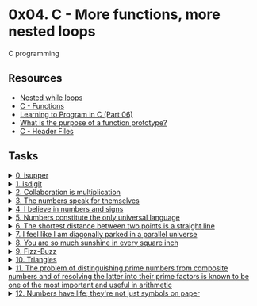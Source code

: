 # 0x04. C - More functions, more nested loops

C programming

## Resources

- [Nested while loops](https://intranet.alxswe.com/rltoken/aDRkFzUkVysnD94Dpm3w5g)
- [C - Functions](https://intranet.alxswe.com/rltoken/zf4IZeoe0yFZL2X7_nznQQ)
- [Learning to Program in C (Part 06)](https://intranet.alxswe.com/rltoken/iQ87CI4Lf41U_uRh9QsoQA)
- [What is the purpose of a function prototype?](https://intranet.alxswe.com/rltoken/pUXhvD6-xl5BbWyj1AhCEA)
- [C - Header Files](https://intranet.alxswe.com/rltoken/IFY075ffrszSJvHqPAa-zQ)

## Tasks

<details>
  <summary><a href="./0-isupper.c">0. isupper</a></summary>
  
  ![Screenshot from 2023-05-17 04-21-50](https://github.com/Shugo52/alx-low_level_programming/assets/87946002/1869332e-db6e-4154-9f60-f10ea8a6c8e8)

</details>

<details>
  <summary><a href="./1-isdigit.c">1. isdigit</a></summary>
  
  ![Screenshot from 2023-05-17 04-22-52](https://github.com/Shugo52/alx-low_level_programming/assets/87946002/693c807d-caf6-4dba-bcd8-16a16c13540d)

</details>

<details>
  <summary><a href="./2-mul.c">2. Collaboration is multiplication</a></summary>
  
  ![Screenshot from 2023-05-17 04-23-43](https://github.com/Shugo52/alx-low_level_programming/assets/87946002/8bf7819b-73ec-4625-a4ee-b9c2600b87a9)

</details>

<details>
  <summary><a href="./3-print_numbers.c">3. The numbers speak for themselves</a></summary>
  
  ![Screenshot from 2023-05-17 04-24-23](https://github.com/Shugo52/alx-low_level_programming/assets/87946002/69233383-894d-41bb-acc6-c69694930371)

</details>

<details>
  <summary><a href="./4-print_most_numbers.c">4. I believe in numbers and signs</a></summary>
  
  ![Screenshot from 2023-05-17 04-25-16](https://github.com/Shugo52/alx-low_level_programming/assets/87946002/f863e3d5-106d-4fcd-8928-fad11cd7f3ab)

</details>

<details>
  <summary><a href="./5-more_numbers.c">5. Numbers constitute the only universal language</a></summary>
  
  ![Screenshot from 2023-05-17 04-26-03](https://github.com/Shugo52/alx-low_level_programming/assets/87946002/c4d26320-0ac3-4c83-a7bc-d9b0f38797b3)

</details>

<details>
  <summary><a href="./6-print_line.c">6. The shortest distance between two points is a straight line</a></summary>
  
  ![Screenshot from 2023-05-17 04-26-39](https://github.com/Shugo52/alx-low_level_programming/assets/87946002/80bd8e28-cd5d-466e-bfed-ff704639f854)

</details>

<details>
  <summary><a href="./7-print_diagonal.c">7. I feel like I am diagonally parked in a parallel universe</a></summary>
  
  ![Screenshot from 2023-05-17 04-27-28](https://github.com/Shugo52/alx-low_level_programming/assets/87946002/80dffd0a-559f-475a-bbd0-f81a8c9c6036)

</details>

<details>
  <summary><a href="./8-print_square.c">8. You are so much sunshine in every square inch</a></summary>
  
  ![Screenshot from 2023-05-17 04-28-42](https://github.com/Shugo52/alx-low_level_programming/assets/87946002/c57a58d5-729d-4b14-81d8-414820e7460f)

</details>

<details>
  <summary><a href="./9-fizz_buzz.c">9. Fizz-Buzz</a></summary>
  
  ![Screenshot from 2023-05-17 04-30-01](https://github.com/Shugo52/alx-low_level_programming/assets/87946002/f2e0adb3-4d9a-4bf9-8162-fd24fcb329aa)

</details>

<details>
  <summary><a href="./10-print_triangle.c">10. Triangles</a></summary>
  
  ![Screenshot from 2023-05-17 04-31-20](https://github.com/Shugo52/alx-low_level_programming/assets/87946002/1e5b6ecc-e971-400b-8098-75e35da6ab26)

</details>

<details>
  <summary><a href="./100-prime_factor.c">11. The problem of distinguishing prime numbers from composite numbers and of resolving the latter into their prime factors is known to be one of the most important and useful in arithmetic</a></summary>
  
  ![Screenshot from 2023-05-17 04-32-06](https://github.com/Shugo52/alx-low_level_programming/assets/87946002/7c35d040-f630-4033-8661-b48fff5092e4)

</details>

<details>
  <summary><a href="./101-print_number.c">12. Numbers have life; they're not just symbols on paper</a></summary>
  
  ![Screenshot from 2023-05-17 04-33-15](https://github.com/Shugo52/alx-low_level_programming/assets/87946002/06da1b8c-f5bd-4b3b-b9be-4cefb5de480f)

</details>
